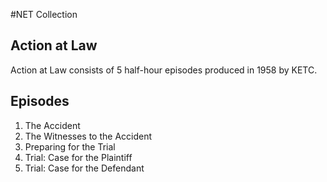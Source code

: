 #NET Collection

## Action at Law

Action at Law consists of 5 half-hour episodes produced in 1958 by KETC.

## Episodes
1. The Accident
2. The Witnesses to the Accident
3. Preparing for the Trial
4. Trial: Case for the Plaintiff
5. Trial: Case for the Defendant
